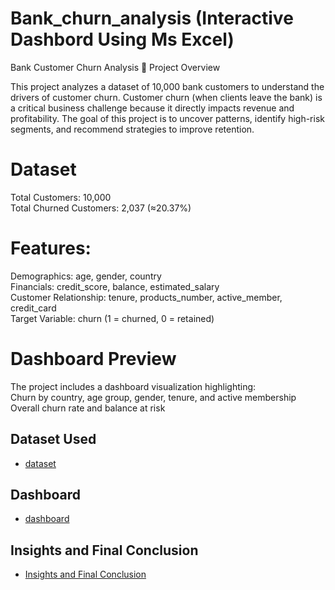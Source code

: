 # Bank_churn_analysis (Interactive Dashbord Using Ms Excel)

Bank Customer Churn Analysis
📌 Project Overview

This project analyzes a dataset of 10,000 bank customers to understand the drivers of customer churn. Customer churn (when clients leave the bank) is a critical business challenge because it directly impacts revenue and profitability. The goal of this project is to uncover patterns, identify high-risk segments, and recommend strategies to improve retention.

# Dataset

Total Customers: 10,000
<br>
Total Churned Customers: 2,037 (≈20.37%)

# Features:
Demographics: age, gender, country<br>
Financials: credit_score, balance, estimated_salary<br>
Customer Relationship: tenure, products_number, active_member, credit_card<br>
Target Variable: churn (1 = churned, 0 = retained)

# Dashboard Preview

The project includes a dashboard visualization highlighting:<br>
Churn by country, age group, gender, tenure, and active membership<br>
Overall churn rate and balance at risk

## Dataset Used
- <a href="https://github.com/vanshdhiman090/Excel_bank_churn_analysis/blob/main/Bank%20Customer%20Churn%20Prediction.csv">dataset</a>

## Dashboard
- <a href="https://github.com/vanshdhiman090/Excel_bank_churn_analysis/blob/main/Screenshot%202025-08-07%20211624.png">dashboard</a>

## Insights and Final Conclusion
- <a href = "https://github.com/vanshdhiman090/Excel_bank_churn_analysis/blob/main/Insights%20and%20Conclusion">Insights and Final Conclusion</a>
